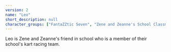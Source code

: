 ```yaml
---
version: 2
name: "Leo"
short_description: null
character_groups: ["FantaZZtic Seven", "Zene and Zeanne's School Classmates", "Leo's Family"]
---
```


Leo is Zene and Zeanne's friend in school who is a member of their school's kart racing team.